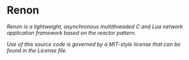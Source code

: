 Renon
======
*Renon is a lightweight, asynchronous multithreaded C and Lua network application framework based on the reactor pattern.*

*Use of this source code is governed by a MIT-style license that can be found in the License file.*


